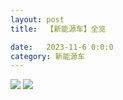 ```yaml
---
layout: post
title:  【新能源车】全览

date:   2023-11-6 0:0:0
category: 新能源车
---
```

![](http://sfwz6si9l.hd-bkt.clouddn.com/img/6661699834311_.pic.jpg)
![](http://sfwz6si9l.hd-bkt.clouddn.com/img/new_car_all_v1.0_2311131410.png)
